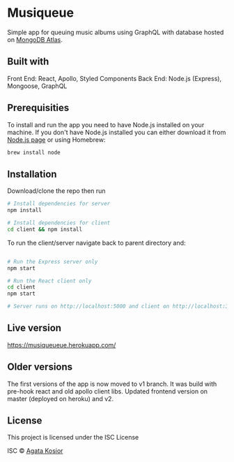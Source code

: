 # Musiqueue
Simple app for queuing music albums using GraphQL with database hosted on [MongoDB Atlas](https://www.mongodb.com/cloud/atlas).

## Built with
Front End: React, Apollo, Styled Components
Back End: Node.js (Express), Mongoose, GraphQL

## Prerequisities
To install and run the app you need to have Node.js installed on your machine.
If you don't have Node.js installed you can either download it from [Node.js page](https://nodejs.org/en/download/) or using Homebrew:

```bash
brew install node
```

## Installation
Download/clone the repo then run

```bash
# Install dependencies for server
npm install

# Install dependencies for client
cd client && npm install

```
To run the client/server navigate back to parent directory and:

```bash

# Run the Express server only
npm start

# Run the React client only
cd client
npm start

# Server runs on http://localhost:5000 and client on http://localhost:3000

```
## Live version
https://musiqueueue.herokuapp.com/

## Older versions
The first versions of the app is now moved to v1 branch. It was build with pre-hook react and old apollo client libs.
Updated frontend version on master (deployed on heroku) and v2.

## License
This project is licensed under the ISC License

ISC © [Agata Kosior](https://github.com/koko57)
